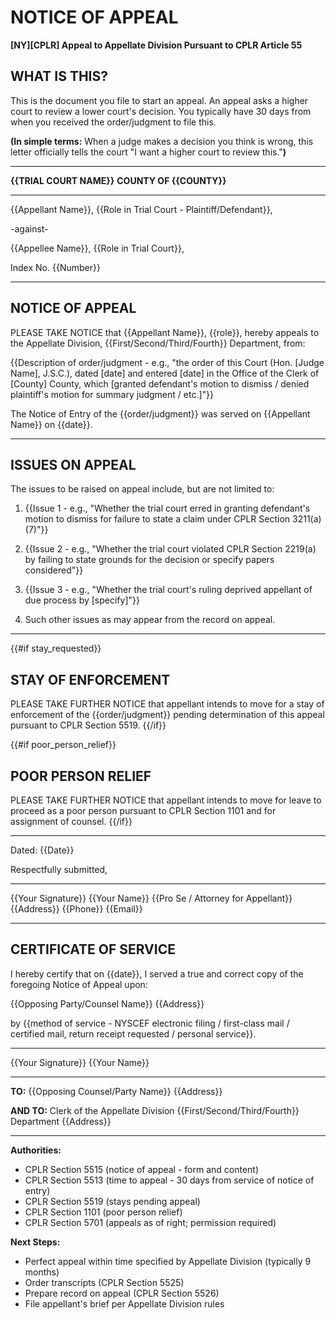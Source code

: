 # NOTICE OF APPEAL

**[NY][CPLR] Appeal to Appellate Division Pursuant to CPLR Article 55**

## WHAT IS THIS?

This is the document you file to start an appeal. An appeal asks a higher court to review a lower court's decision. You typically have 30 days from when you received the order/judgment to file this.

**(In simple terms:** When a judge makes a decision you think is wrong, this letter officially tells the court "I want a higher court to review this."**)**

---

**{{TRIAL COURT NAME}}**
**COUNTY OF {{COUNTY}}**

---

{{Appellant Name}},
{{Role in Trial Court - Plaintiff/Defendant}},

-against-

{{Appellee Name}},
{{Role in Trial Court}},

Index No. {{Number}}

---

## NOTICE OF APPEAL

PLEASE TAKE NOTICE that {{Appellant Name}}, {{role}}, hereby appeals to the Appellate Division, {{First/Second/Third/Fourth}} Department, from:

{{Description of order/judgment - e.g., "the order of this Court (Hon. [Judge Name], J.S.C.), dated [date] and entered [date] in the Office of the Clerk of [County] County, which [granted defendant's motion to dismiss / denied plaintiff's motion for summary judgment / etc.]"}}

The Notice of Entry of the {{order/judgment}} was served on {{Appellant Name}} on {{date}}.

---

## ISSUES ON APPEAL

The issues to be raised on appeal include, but are not limited to:

1. {{Issue 1 - e.g., "Whether the trial court erred in granting defendant's motion to dismiss for failure to state a claim under CPLR Section 3211(a)(7)"}}

2. {{Issue 2 - e.g., "Whether the trial court violated CPLR Section 2219(a) by failing to state grounds for the decision or specify papers considered"}}

3. {{Issue 3 - e.g., "Whether the trial court's ruling deprived appellant of due process by [specify]"}}

4. Such other issues as may appear from the record on appeal.

---

{{#if stay_requested}}
## STAY OF ENFORCEMENT

PLEASE TAKE FURTHER NOTICE that appellant intends to move for a stay of enforcement of the {{order/judgment}} pending determination of this appeal pursuant to CPLR Section 5519.
{{/if}}

{{#if poor_person_relief}}
## POOR PERSON RELIEF

PLEASE TAKE FURTHER NOTICE that appellant intends to move for leave to proceed as a poor person pursuant to CPLR Section 1101 and for assignment of counsel.
{{/if}}

---

Dated: {{Date}}

Respectfully submitted,

_________________________
{{Your Signature}}
{{Your Name}}
{{Pro Se / Attorney for Appellant}}
{{Address}}
{{Phone}}
{{Email}}

---

## CERTIFICATE OF SERVICE

I hereby certify that on {{date}}, I served a true and correct copy of the foregoing Notice of Appeal upon:

{{Opposing Party/Counsel Name}}
{{Address}}

by {{method of service - NYSCEF electronic filing / first-class mail / certified mail, return receipt requested / personal service}}.

_________________________
{{Your Signature}}
{{Your Name}}

---

**TO:**
{{Opposing Counsel/Party Name}}
{{Address}}

**AND TO:**
Clerk of the Appellate Division
{{First/Second/Third/Fourth}} Department
{{Address}}

---

**Authorities:**
- CPLR Section 5515 (notice of appeal - form and content)
- CPLR Section 5513 (time to appeal - 30 days from service of notice of entry)
- CPLR Section 5519 (stays pending appeal)
- CPLR Section 1101 (poor person relief)
- CPLR Section 5701 (appeals as of right; permission required)

**Next Steps:**
- Perfect appeal within time specified by Appellate Division (typically 9 months)
- Order transcripts (CPLR Section 5525)
- Prepare record on appeal (CPLR Section 5526)
- File appellant's brief per Appellate Division rules
